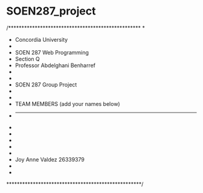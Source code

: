 # SOEN287_project
/**************************************************
 * 
 * Concordia University
 *
 * SOEN 287 Web Programming
 * Section Q
 * Professor Abdelghani Benharref
 *
 *
 * SOEN 287 Group Project
 * 
 *
 * TEAM MEMBERS (add your names below)
 * ------------
 *  
 * 
 * 
 * 
 * 
 * Joy Anne Valdez    26339379
 *
 *
 ***************************************************/
